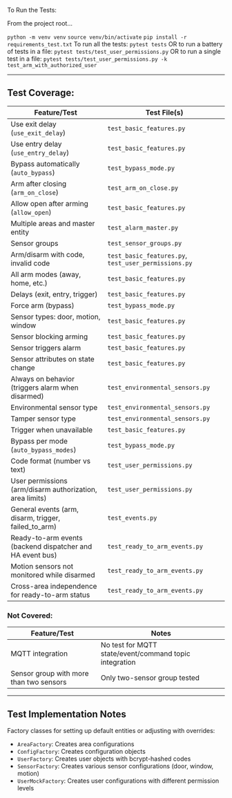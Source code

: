 To Run the Tests:

From the project root...

```python -m venv venv```
```source venv/bin/activate```
```pip install -r requirements_test.txt```
To run all the tests:
```pytest tests```
OR to run a battery of tests in a file:
```pytest tests/test_user_permissions.py```
OR to run a single test in a file:
```pytest tests/test_user_permissions.py -k test_arm_with_authorized_user```

---

## **Test Coverage:**

| Feature/Test | Test File(s) |
|--------------|-------------|
| Use exit delay (`use_exit_delay`) | `test_basic_features.py` |
| Use entry delay (`use_entry_delay`) | `test_basic_features.py` |
| Bypass automatically (`auto_bypass`) | `test_bypass_mode.py` |
| Arm after closing (`arm_on_close`) | `test_arm_on_close.py` |
| Allow open after arming (`allow_open`) | `test_basic_features.py` |
| Multiple areas and master entity | `test_alarm_master.py` |
| Sensor groups | `test_sensor_groups.py` |
| Arm/disarm with code, invalid code | `test_basic_features.py`, `test_user_permissions.py` |
| All arm modes (away, home, etc.) | `test_basic_features.py` |
| Delays (exit, entry, trigger) | `test_basic_features.py` |
| Force arm (bypass) | `test_bypass_mode.py` |
| Sensor types: door, motion, window | `test_basic_features.py` |
| Sensor blocking arming | `test_basic_features.py` |
| Sensor triggers alarm | `test_basic_features.py` |
| Sensor attributes on state change | `test_basic_features.py` |
| Always on behavior (triggers alarm when disarmed) | `test_environmental_sensors.py` |
| Environmental sensor type | `test_environmental_sensors.py` |
| Tamper sensor type | `test_environmental_sensors.py` |
| Trigger when unavailable | `test_basic_features.py` |
| Bypass per mode (`auto_bypass_modes`) | `test_bypass_mode.py` |
| Code format (number vs text) | `test_user_permissions.py` |
| User permissions (arm/disarm authorization, area limits) | `test_user_permissions.py` |
| General events (arm, disarm, trigger, failed_to_arm) | `test_events.py` |
| Ready-to-arm events (backend dispatcher and HA event bus) | `test_ready_to_arm_events.py` |
| Motion sensors not monitored while disarmed | `test_ready_to_arm_events.py` |
| Cross-area independence for ready-to-arm status | `test_ready_to_arm_events.py` |

### **Not Covered:**

| Feature/Test | Notes |
|--------------|-------|
| MQTT integration | No test for MQTT state/event/command topic integration |
| Sensor group with more than two sensors | Only two-sensor group tested |

---

## **Test Implementation Notes**

Factory classes for setting up default entities or adjusting with overrides:
   - `AreaFactory`: Creates area configurations
   - `ConfigFactory`: Creates configuration objects
   - `UserFactory`: Creates user objects with bcrypt-hashed codes
   - `SensorFactory`: Creates various sensor configurations (door, window, motion)
   - `UserMockFactory`: Creates user configurations with different permission levels
